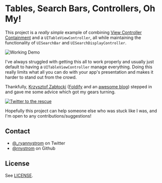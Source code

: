 Tables, Search Bars, Controllers, Oh My!
======================================

This project is a *really simple* example of combining [View Controller Containment](http://www.objc.io/issue-1/containment-view-controller.html) and a <code>UITableViewController</code>, all while maintaining the functionality of <code>UISearchBar</code> and <code>UISearchDisplayController</code>.

![Working Demo](https://raw.githubusercontent.com/rnystrom/UITableViewController-Containment-Demo/master/tv-vcc-searching.gif)

I've always struggled with getting this all to work properly and usually just default to having a <code>UITableViewController</code> manage everything. Doing this really limits what all you can do with your app's presentation and makes it harder to stand out from the crowd.

Thankfully, [Krzysztof Zabłocki](https://twitter.com/merowing_) ([Foldify](http://www.foldifyapp.com/) and an [awesome blog](http://www.merowing.info/)) stepped in and gave me some advice which got my gears turning.

[![Twitter to the rescue](https://raw.githubusercontent.com/rnystrom/UITableViewController-Containment-Demo/master/tweet.png)](https://twitter.com/merowing_/statuses/468369324269649920)

Hopefully this project can help someone else who was stuck like I was, and I'm open to any contributions/suggestions!

## Contact

* [@_ryannystrom](https://twitter.com/_ryannystrom) on Twitter
* [@rnystrom](https://github.com/rnystrom) on Github


## License

See [LICENSE](https://github.com/rnystrom/UITableViewController-Containment-Demo/blob/master/LICENSE).

